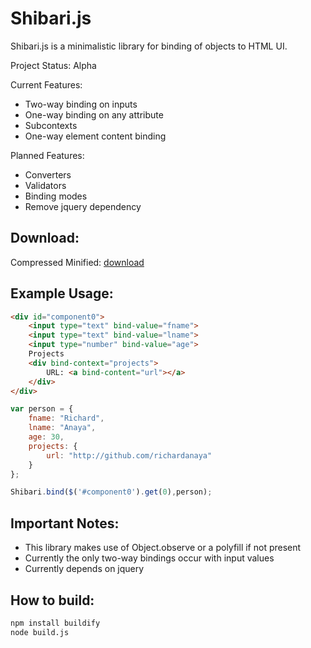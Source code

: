 Shibari.js
===

Shibari.js is a minimalistic library for binding of objects to HTML UI.

Project Status: Alpha

Current Features:
* Two-way binding on inputs
* One-way binding on any attribute
* Subcontexts
* One-way element content binding

Planned Features:
* Converters
* Validators
* Binding modes
* Remove jquery dependency

Download:
----

Compressed Minified: [download](https://raw.github.com/richardanaya/Shibari.js/master/shibari.min.js)

Example Usage:
----
```HTML
<div id="component0">
    <input type="text" bind-value="fname">
    <input type="text" bind-value="lname">
    <input type="number" bind-value="age">
    Projects
    <div bind-context="projects">
        URL: <a bind-content="url"></a>
    </div>
</div>
```

```Javascript
var person = {
    fname: "Richard",
    lname: "Anaya",
    age: 30,
    projects: {
        url: "http://github.com/richardanaya"
    }
};

Shibari.bind($('#component0').get(0),person);
```

Important Notes:
---
* This library makes use of Object.observe or a polyfill if not present
* Currently the only two-way bindings occur with input values
* Currently depends on jquery

How to build:
---

```BASH
npm install buildify
node build.js
```
